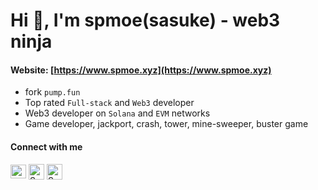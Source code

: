 <h1 align="left">Hi 👋, I'm spmoe(sasuke) - web3 ninja</h1>

<!-- ![pump.fun fork, pump.fun bundling, meme coin launchpad, web3 game development, jackpot, crash, minesweeper, tower, dice, bot development, cli bot, telegram bot, solana token sniper, discord bot](./git/slider.gif) -->

#### Website: [https://www.spmoe.xyz](https://www.spmoe.xyz)
- fork `pump.fun` 
- Top rated `Full-stack` and `Web3` developer
- Web3 developer on `Solana` and `EVM` networks
- Game developer, jackport, crash, tower, mine-sweeper, buster game
#### Connect with me
<p align="left">
<a href="https://twitter.com/spmoe_sol" target="blank"><img align="center" src="https://seeklogo.com/images/T/twitter-2012-positive-logo-916EDF1309-seeklogo.com.png" alt="Spmoe Twitter" height="22" width="25" /></a>
<a href="https://t.me/sasuke310" target="blank"><img align="center" src="https://seeklogo.com/images/T/telegram-new-2019-logo-060F2D4B81-seeklogo.com.png" alt="Spmoe telegram: sasuke310" height="25" width="25" /></a>
<a href="https://discord.gg/920984371425579029" target="blank"><img align="center" src="https://seeklogo.com/images/D/discord-logo-7A1EC3216C-seeklogo.com.png" alt="Spmoe: discord #920984371425579029" height="25" width="25" /></a>
</p>

